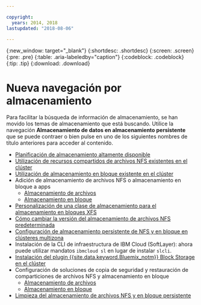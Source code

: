 ```yaml
---

copyright:
  years: 2014, 2018
lastupdated: "2018-08-06"

---
```


{:new_window: target="_blank"}
{:shortdesc: .shortdesc}
{:screen: .screen}
{:pre: .pre}
{:table: .aria-labeledby="caption"}
{:codeblock: .codeblock}
{:tip: .tip}
{:download: .download}


# Nueva navegación por almacenamiento
Para facilitar la búsqueda de información de almacenamiento, se han movido los temas de almacenamiento que está buscando. Utilice la navegación **Almacenamiento de datos en almacenamiento persistente** que se puede contraer o bien pulse en uno de los siguientes nombres de título anteriores para acceder al contenido.

*  [Planificación de almacenamiento altamente disponible](cs_storage_planning.html#storage_planning)
*  [Utilización de recursos compartidos de archivos NFS existentes en el clúster](cs_storage_file.html#existing_file)
*  [Utilización de almacenamiento en bloque existente en el clúster](cs_storage_block.html#existing_block)
*  Adición de almacenamiento de archivos NFS o almacenamiento en bloque a apps
    * [Almacenamiento de archivos](cs_storage_file.html#add_file)
    * [Almacenamiento en bloque](cs_storage_block.html#add_block)
*  [Personalización de una clase de almacenamiento para el almacenamiento en bloques XFS](cs_storage_block.html#custom_storageclass)
*  [Cómo cambiar la versión del almacenamiento de archivos NFS predeterminada](cs_storage_file.html#nfs_version)
*  [Configuración de almacenamiento persistente de NFS y en bloque en clústeres multizona](cs_storage_basics.html#multizone)
*  Instalación de la CLI de infraestructura de IBM Cloud (SoftLayer): ahora puede utilizar mandatos `ibmcloud sl` en lugar de instalar `slcli`.
*  [Instalación del plugin {{site.data.keyword.Bluemix_notm}} Block Storage en el clúster](cs_storage_block.html#install_block)
*  Configuración de soluciones de copia de seguridad y restauración de comparticiones de archivos NFS y almacenamiento en bloque
    * [Almacenamiento de archivos](cs_storage_file.html#backup_restore)
    * [Almacenamiento en bloque](cs_storage_block.html#backup_restore)
*  [Limpieza del almacenamiento de archivos NFS y en bloque persistente](cs_storage_remove.html#cleanup)
